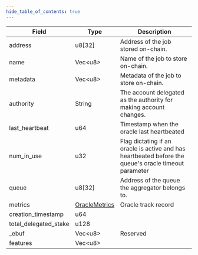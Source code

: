 ```yaml
---
hide_table_of_contents: true
---
```


| Field                 | Type                                           | Description                                                                                           |
| --------------------- | ---------------------------------------------- | ----------------------------------------------------------------------------------------------------- |
| address               | u8[32]                                         | Address of the job stored on-chain.                                                                   |
| name                  | Vec<u8\>                                       | Name of the job to store on-chain.                                                                    |
| metadata              | Vec<u8\>                                       | Metadata of the job to store on-chain.                                                                |
| authority             | String                                         | The account delegated as the authority for making account changes.                                    |
| last_heartbeat        | u64                                            | Timestamp when the oracle last heartbeated                                                            |
| num_in_use            | u32                                            | Flag dictating if an oracle is active and has heartbeated before the queue's oracle timeout parameter |
| queue                 | u8[32]                                         | Address of the queue the aggregator belongs to.                                                       |
| metrics               | [OracleMetrics](/near/idl/types/OracleMetrics) | Oracle track record                                                                                   |
| creation_timestamp    | u64                                            |                                                                                                       |
| total_delegated_stake | u128                                           |                                                                                                       |
| \_ebuf                | Vec<u8\>                                       | Reserved                                                                                              |
| features              | Vec<u8\>                                       |                                                                                                       |
